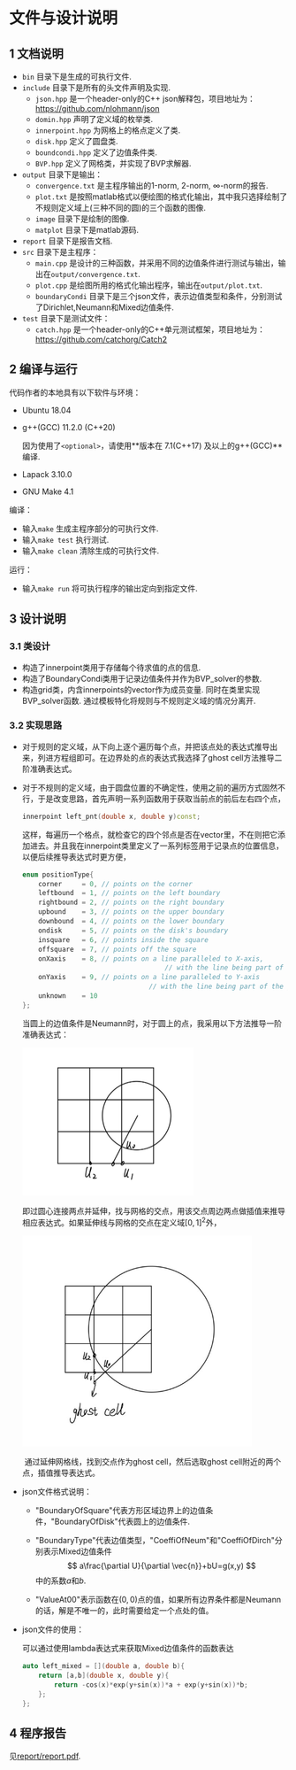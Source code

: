 # 文件与设计说明

## 1 文档说明

+ `bin` 目录下是生成的可执行文件.
+ `include` 目录下是所有的头文件声明及实现.
  + `json.hpp` 是一个header-only的C++ json解释包，项目地址为：https://github.com/nlohmann/json
  + `domin.hpp` 声明了定义域的枚举类.
  + `innerpoint.hpp` 为网格上的格点定义了类.
  + `disk.hpp` 定义了圆盘类.
  + `boundcondi.hpp` 定义了边值条件类.
  + `BVP.hpp` 定义了网格类，并实现了BVP求解器.
+ `output` 目录下是输出：
  + `convergence.txt` 是主程序输出的1-norm, 2-norm, $\infty$-norm的报告.
  + `plot.txt` 是按照matlab格式以便绘图的格式化输出，其中我只选择绘制了不规则定义域上(三种不同的圆)的三个函数的图像.
  + `image` 目录下是绘制的图像.
  + `matplot` 目录下是matlab源码.
+ `report` 目录下是报告文档.
+ `src` 目录下是主程序：
  + `main.cpp` 是设计的三种函数，并采用不同的边值条件进行测试与输出，输出在`output/convergence.txt`.
  + `plot.cpp` 是绘图所用的格式化输出程序，输出在`output/plot.txt`.
  + `boundaryCondi` 目录下是三个json文件，表示边值类型和条件，分别测试了Dirichlet,Neumann和Mixed边值条件.
+ `test` 目录下是测试文件：
  + `catch.hpp` 是一个header-only的C++单元测试框架，项目地址为：https://github.com/catchorg/Catch2

## 2 编译与运行

代码作者的本地具有以下软件与环境：

+ Ubuntu 18.04

+ g++(GCC) 11.2.0 (C++20) 

  因为使用了`<optional>`，请使用**版本在 7.1(C++17) 及以上的g++(GCC)**编译.

+ Lapack 3.10.0

+ GNU Make 4.1

编译：

+ 输入`make` 生成主程序部分的可执行文件.
+ 输入`make test` 执行测试.
+ 输入`make clean` 清除生成的可执行文件.

运行：

+ 输入`make run` 将可执行程序的输出定向到指定文件.

## 3 设计说明

### 3.1 类设计

+ 构造了innerpoint类用于存储每个待求值的点的信息. 
+ 构造了BoundaryCondi类用于记录边值条件并作为BVP_solver的参数.
+ 构造grid类，内含innerpoints的vector作为成员变量. 同时在类里实现BVP_solver函数. 通过模板特化将规则与不规则定义域的情况分离开.

### 3.2 实现思路

+ 对于规则的定义域，从下向上逐个遍历每个点，并把该点处的表达式推导出来，列进方程组即可。在边界处的点的表达式我选择了ghost cell方法推导二阶准确表达式。

+ 对于不规则的定义域，由于圆盘位置的不确定性，使用之前的遍历方式固然不行，于是改变思路，首先声明一系列函数用于获取当前点的前后左右四个点，

  ```cpp
  innerpoint left_pnt(double x, double y)const;
  ```

  这样，每遍历一个格点，就检查它的四个邻点是否在vector里，不在则把它添加进去。并且我在innerpoint类里定义了一系列标签用于记录点的位置信息，以便后续推导表达式时更方便，

  ```cpp
  enum positionType{
      corner     = 0, // points on the corner
      leftbound  = 1, // points on the left boundary
      rightbound = 2, // points on the right boundary
      upbound    = 3, // points on the upper boundary
      downbound  = 4, // points on the lower boundary
      ondisk     = 5, // points on the disk's boundary
      insquare   = 6, // points inside the square
      offsquare  = 7, // points off the square
      onXaxis    = 8, // points on a line paralleled to X-axis,
     								  // with the line being part of the grid.
      onYaxis    = 9, // points on a line paralleled to Y-axis
      							  // with the line being part of the grid.
      unknown    = 10
  };
  ```

  当圆上的边值条件是Neumann时，对于圆上的点，我采用以下方法推导一阶准确表达式：

  <img src="report/picture/disk_Neumann_good.jpg" alt="disk_Neumann_good" style="zoom: 50%;" />

  即过圆心连接两点并延伸，找与网格的交点，用该交点周边两点做插值来推导相应表达式。如果延伸线与网格的交点在定义域$[0,1]^2$外，

  <img src="report/picture/disk_Neumann_bad.jpg" alt="disk_Neumann_bad" style="zoom: 67%;" />

  ​	通过延伸网格线，找到交点作为ghost cell，然后选取ghost cell附近的两个点，插值推导表达式。

+ json文件格式说明：

  + "BoundaryOfSquare"代表方形区域边界上的边值条件，"BoundaryOfDisk"代表圆上的边值条件.
  
  + "BoundaryType"代表边值类型，"CoeffiOfNeum"和"CoeffiOfDirch"分别表示Mixed边值条件
    $$
     a\frac{\partial U}{\partial \vec{n}}+bU=g(x,y)
    $$
    中的系数$a$和$b$.
  
  + "ValueAt00"表示函数在$(0,0)$点的值，如果所有边界条件都是Neumann的话，解是不唯一的，此时需要给定一个点处的值。
  
+ json文件的使用：

  可以通过使用lambda表达式来获取Mixed边值条件的函数表达

  ```cpp
  auto left_mixed = [](double a, double b){
      return [a,b](double x, double y){
          return -cos(x)*exp(y+sin(x))*a + exp(y+sin(x))*b;
      };
  };
  ```

## 4 程序报告

见[report/report.pdf](./report/report.pdf).

